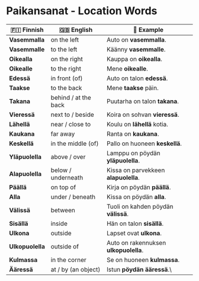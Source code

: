 # Paikansanat - Location Words

| 🇫🇮 Finnish     | 🇬🇧 English         | 💬 Example                            |
| ---------------- | -------------------- | ------------------------------------- |
| **Vasemmalla**   | on the left          | Auto on **vasemmalla**.               |
| **Vasemmalle**   | to the left          | Käänny **vasemmalle**.                |
| **Oikealla**     | on the right         | Kauppa on **oikealla**.               |
| **Oikealle**     | to the right         | Mene **oikealle**.                    |
| **Edessä**       | in front (of)        | Auto on talon **edessä**.             |
| **Taakse**       | to the back          | Mene **taakse** päin.                 |
| **Takana**       | behind / at the back | Puutarha on talon **takana**.         |
| **Vieressä**     | next to / beside     | Koira on sohvan **vieressä**.         |
| **Lähellä**      | near / close to      | Koulu on **lähellä** kotia.           |
| **Kaukana**      | far away             | Ranta on **kaukana**.                 |
| **Keskellä**     | in the middle (of)   | Pallo on huoneen **keskellä**.        |
| **Yläpuolella**  | above / over         | Lamppu on pöydän **yläpuolella**.     |
| **Alapuolella**  | below / underneath   | Kissa on parvekkeen **alapuolella**.  |
| **Päällä**       | on top of            | Kirja on pöydän **päällä**.           |
| **Alla**         | under / beneath      | Kissa on pöydän **alla**.             |
| **Välissä**      | between              | Tuoli on kahden pöydän **välissä**.   |
| **Sisällä**      | inside               | Hän on talon **sisällä**.             |
| **Ulkona**       | outside              | Lapset ovat **ulkona**.               |
| **Ulkopuolella** | outside of           | Auto on rakennuksen **ulkopuolella**. |
| **Kulmassa**     | in the corner        | Se on huoneen **kulmassa**.           |
| **Ääressä**      | at / by (an object)  | Istun **pöydän ääressä**.\            |
